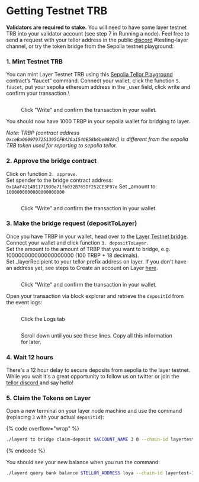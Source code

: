 # Getting Testnet TRB

**Validators are required to stake.**  You will need to have some layer testnet TRB into your validator account (see step 7 in Running a node). Feel free to send a request with your tellor address in the public [discord](https://discord.gg/tellor) #testing-layer channel, or try the token bridge from the Sepolia testnet playground:

### 1. Mint Testnet TRB

You can mint Layer Testnet TRB using this [Sepolia Tellor Playground](https://sepolia.etherscan.io/address/0xceBa0609797251395CFB420a1540E58b6be0828d#writeContract) contract’s “faucet” command. Connect your wallet, click the function `5. faucet`, put your sepolia ethereum address in the \_user field, click write and confirm your transaction.\


<figure><img src="../.gitbook/assets/Screenshot 2024-08-13 at 11.36.39 AM.png" alt=""><figcaption><p>Click "Write" and confirm the transaction in your wallet.</p></figcaption></figure>

You should now have 1000 TRBP in your sepolia wallet for bridging to layer.

_Note: TRBP (contract address `0xceBa0609797251395CFB420a1540E58b6be0828d`) is different from the sepolia TRB token used for reporting to sepolia tellor._

### 2. Approve the bridge contract

Click on function `2. approve`. \
Set spender to the bridge contract address: `0x1AaF421491171930e71fb032B765DF252CE3F97e` Set \_amount to: `1000000000000000000000`

<figure><img src="../.gitbook/assets/Screenshot 2024-08-13 at 9.17.43 AM.png" alt=""><figcaption><p>Click "Write" and confirm the transaction in your wallet.</p></figcaption></figure>

### 3. Make the bridge request (depositToLayer)

Once you have TRBP in your wallet, head over to the [Layer Testnet bridge](https://sepolia.etherscan.io/address/0x1AaF421491171930e71fb032B765DF252CE3F97e#writeContract). Connect your wallet and click function `3. depositToLayer`. \
Set the amount to the amount of TRBP that you want to bridge, e.g. 100000000000000000000 (100 TRBP + 18 decimals).\
Set \_layerRecipient to your tellor prefix address on layer. If you don't have an address yet, see steps to Create an account on Layer [here](run-a-layer-node.md).

<figure><img src="../.gitbook/assets/Screenshot 2024-08-13 at 11.47.26 AM.png" alt=""><figcaption><p>Click "Write" and confirm the transaction in your wallet.</p></figcaption></figure>

Open your transaction via block explorer and retrieve the `depositId` from the event logs:

<figure><img src="../.gitbook/assets/Screenshot 2024-08-13 at 12.21.29 PM.png" alt=""><figcaption><p>Click the Logs tab</p></figcaption></figure>

<figure><img src="../.gitbook/assets/Screenshot 2024-08-13 at 12.21.15 PM.png" alt=""><figcaption><p>Scroll down until you see these lines. Copy all this information for later.</p></figcaption></figure>

### 4. Wait 12 hours

There's a 12 hour delay to secure deposits from sepolia to the layer testnet. While you wait it's a great opportunity to follow us on twitter or join the [tellor discord ](https://discord.gg/tellor)and say hello!

### 5. Claim the Tokens on Layer

Open a new terminal on your layer node machine and use the command (replacing `3` with your actual `depositId`):

{% code overflow="wrap" %}
```sh
./layerd tx bridge claim-deposit $ACCOUNT_NAME 3 0 --chain-id layertest-1 --keyring-backend $KEYRING_BACKEND --home $LAYERD_NODE_HOME --keyring-dir $LAYERD_NODE_HOME
```
{% endcode %}

You should see your new balance when you run the command:

```sh
./layerd query bank balance $TELLOR_ADDRESS loya --chain-id layertest-1
```

<figure><img src="../.gitbook/assets/Screenshot 2024-08-13 at 12.27.20 PM.png" alt=""><figcaption></figcaption></figure>
